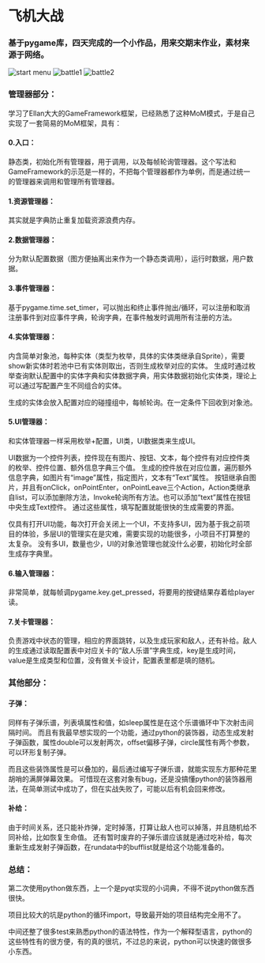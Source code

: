# 飞机大战
### 基于pygame库，四天完成的一个小作品，用来交期末作业，素材来源于网络。

![start menu](readme/start%20menu.jpg)
![battle1](readme/battle1.jpg)
![battle2](readme/battle2.jpg)


### 管理器部分：
学习了Ellan大大的GameFramework框架，已经熟悉了这种MoM模式，于是自己实现了一套简易的MoM框架，具有：

#### 0.入口：
静态类，初始化所有管理器，用于调用，以及每帧轮询管理器。这个写法和GameFramework的示范是一样的，不把每个管理器都作为单例，而是通过统一的管理器来调用和管理所有管理器。

#### 1.资源管理器：
其实就是字典防止重复加载资源浪费内存。

#### 2.数据管理器：
分为默认配置数据（图方便抽离出来作为一个静态类调用），运行时数据，用户数据。

#### 3.事件管理器：
基于pygame.time.set_timer，可以抛出和终止事件抛出/循环，可以注册和取消注册事件到对应事件字典，轮询字典，在事件触发时调用所有注册的方法。

#### 4.实体管理器：
内含简单对象池，每种实体（类型为枚举，具体的实体类继承自Sprite），需要show新实体时若池中已有实体则取出，否则生成枚举对应的实体。
生成时通过枚举查询默认配置中的实体字典和实体数据字典，用实体数据初始化实体类，理论上可以通过写配置产生不同组合的实体。

生成的实体会放入配置对应的碰撞组中，每帧轮询。在一定条件下回收到对象池。

#### 5.UI管理器：
和实体管理器一样采用枚举+配置，UI类，UI数据类来生成UI。

UI数据为一个控件列表，控件现在有图片、按钮、文本，每个控件有对应控件类的枚举、控件位置、额外信息字典三个值。
生成的控件放在对应位置，遍历额外信息字典，如图片有“image”属性，指定图片，文本有“Text”属性。
按钮继承自图片，并且有onClick，onPointEnter，onPointLeave三个Action，Action类继承自list，可以添加删除方法，Invoke轮询所有方法。也可以添加“text”属性在按钮中央生成Text控件。
通过这些属性，填写配置就能很快的生成需要的界面。

仅具有打开UI功能，每次打开会关闭上一个UI，不支持多UI，因为基于我之前项目的体验，多层UI的管理实在是灾难，需要实现的功能很多，小项目不打算整的太复杂。
没有多UI，数量也少，UI的对象池管理也就没什么必要，初始化时全部生成存字典里。

#### 6.输入管理器：
非常简单，就每帧调pygame.key.get_pressed，将要用的按键结果存着给player读。

#### 7.关卡管理器：
负责游戏中状态的管理，相应的界面跳转，以及生成玩家和敌人，还有补给。敌人的生成通过读取配置表中对应关卡的“敌人乐谱”字典生成，key是生成时间，value是生成类型和位置，没有做关卡设计，配置表里都是填的随机。

### 其他部分：
#### 子弹：
同样有子弹乐谱，列表填属性和值，如sleep属性是在这个乐谱循环中下次射击间隔时间。
而且有我最早想实现的一个功能，通过python的装饰器，动态生成发射子弹函数，属性double可以发射两次，offset偏移子弹，circle属性有两个参数，可以环形复制子弹。

而且这些装饰属性是可以叠加的，最后通过编写子弹乐谱，就能实现东方那种花里胡哨的满屏弹幕效果。
可惜现在这套对象有bug，还是没搞懂python的装饰器用法，在简单测试中成功了，但在实战失败了，可能以后有机会回来修改。
#### 补给：
由于时间关系，还只能补炸弹，定时掉落，打算让敌人也可以掉落，并且随机给不同补给，比如恢复生命值。
还有暂时废弃的子弹乐谱应该就是通过吃补给，每次重新生成发射子弹函数，在rundata中的bufflist就是给这个功能准备的。

### 总结：
第二次使用python做东西，上一个是pyqt实现的小词典，不得不说python做东西很快。

项目比较大的坑是python的循环import，导致最开始的项目结构完全用不了。

中间还整了很多test来熟悉python的语法特性，作为一个解释型语言，python的这些特性有的很方便，有的真的很坑，不过总的来说，python可以快速的做很多小东西。
#
